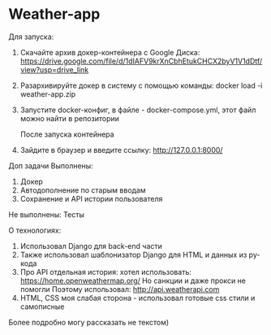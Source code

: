 # Weather-app

Для запуска:
1) Скачайте архив докер-контейнера с Google Диска:
    https://drive.google.com/file/d/1dIAFV9krXnCbhEtukCHCX2byV1V1dDtf/view?usp=drive_link
2) Разархивируйте докер в систему с помощью команды:
     docker load -i weather-app.zip
3) Запустите docker-конфиг, в файле - docker-compose.yml, этот файл можно найти в репозитории

    После запуска контейнера
4) Зайдите в браузер и введите ссылку: http://127.0.0.1:8000/


Доп задачи 
Выполнены:
1) Докер
2) Автодополнение по старым вводам
3) Сохранение и API истории пользователя


Не выполнены: Тесты

О технологиях:
1) Использовал Django для back-end части
2) Также использовал шаблонизатор Django для HTML и данных из py-кода
3) Про API отдельная история:
      хотел использовать: https://home.openweathermap.org/
         Но санкции и даже прокси не помогли
   Поэтому использовал: http://api.weatherapi.com
4) HTML, CSS моя слабая сторона - использовал готовые css стили и самописные

Более подробно могу рассказать не текстом)
